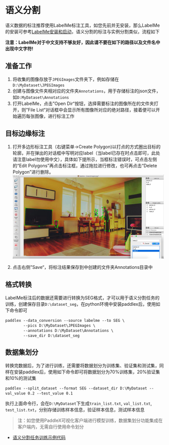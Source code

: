# 语义分割

语义数据的标注推荐使用LabelMe标注工具，如您先前并无安装，那么LabelMe的安装可参考[LabelMe安装和启动](labelme.md)，语义分割的标注与实例分割类似，流程如下

**注意：LabelMe对于中文支持不够友好，因此请不要在如下的路径以及文件名中出现中文字符!**

## 准备工作  

1. 将收集的图像存放于`JPEGImages`文件夹下，例如存储在`D:\MyDataset\JPEGImages`
2. 创建与图像文件夹相对应的文件夹`Annotations`，用于存储标注的json文件，如`D:MyDataset\Annotations`
3. 打开LabelMe，点击”Open Dir“按钮，选择需要标注的图像所在的文件夹打开，则”File List“对话框中会显示所有图像所对应的绝对路径，接着便可以开始遍历每张图像，进行标注工作  

## 目标边缘标注  

1. 打开多边形标注工具（右键菜单->Create Polygon)以打点的方式圈出目标的轮廓，并在弹出的对话框中写明对应label（当label已存在时点击即可，此处请注意label勿使用中文），具体如下提所示，当框标注错误时，可点击左侧的“Edit Polygons”再点击标注框，通过拖拉进行修改，也可再点击“Delete Polygon”进行删除。
![](./pics/detection2.png)

2. 点击右侧”Save“，将标注结果保存到中创建的文件夹Annotations目录中

## 格式转换

LabelMe标注后的数据还需要进行转换为SEG格式，才可以用于语义分割任务的训练，创建保存目录`D:\dataset_seg`，在python环境中安装paddlex后，使用如下命令即可
```
paddlex --data_conversion --source labelme --to SEG \
        --pics D:\MyDataset\JPEGImages \
        --annotations D:\MyDataset\Annotations \
        --save_dir D:\dataset_seg
```

## 数据集划分

转换完数据后，为了进行训练，还需要将数据划分为训练集、验证集和测试集，同样在安装paddlex后，使用如下命令即可将数据划分为70%训练集，20%验证集和10%的测试集
```
paddlex --split_dataset --format SEG --dataset_dir D:\MyDataset --val_value 0.2 --test_value 0.1
```
执行上面命令行，会在`D:\MyDataset`下生成`train_list.txt`, `val_list.txt`, `test_list.txt`，分别存储训练样本信息，验证样本信息，测试样本信息

> 注：如您使用PaddleX可视化客户端进行模型训练，数据集划分功能集成在客户端内，无需自行使用命令划分


- [语义分割任务训练示例代码](https://github.com/PaddlePaddle/PaddleX/tree/release/1.3/tutorials/train/semantic_segmentation/deeplabv3p_xception65.py)
